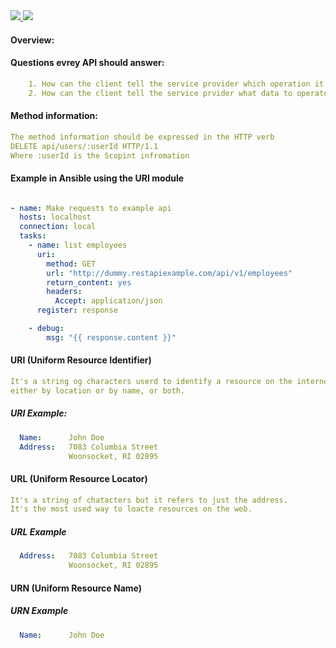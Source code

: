 <!-- thumbnail image wrapped in a link -->
<a href="#img1">
  <img src="../../../img/API.svg" class="thumbnail">
</a>

<!-- lightbox container hidden with CSS -->
<a href="#_" class="lightbox" id="img1">
  <img src="../../../img/API.svg">
</a>

#### Overview:

#### Questions evrey API should answer:
```yaml
    1. How can the client tell the service provider which operation it wants to perform? (Method information)
    2. How can the client tell the service prvider what data to operate on? (Scoping information)
```
#### Method information: 
```yaml
The method information should be expressed in the HTTP verb
DELETE api/users/:userId HTTP/1.1
Where :userId is the Scopint infromation
```
#### Example in Ansible using the URI module
```yaml

- name: Make requests to example api
  hosts: localhost
  connection: local
  tasks:
    - name: list employees
      uri:
        method: GET
        url: "http://dummy.restapiexample.com/api/v1/employees"
        return_content: yes
        headers:
          Accept: application/json
      register: response

    - debug:
        msg: "{{ response.content }}" 
```

#### URI (Uniform Resource Identifier)
```yaml
It's a string og characters userd to identify a resource on the internet
either by location or by name, or both.
```

##### URI Example:
```yaml
  Name:      John Doe
  Address:   7083 Columbia Street
             Woonsocket, RI 02895
```
#### URL (Uniform Resource Locator)
```yaml
It's a string of chatacters but it refers to just the address.
It's the most used way to loacte resources on the web.
```
##### URL Example
```yaml
  Address:   7083 Columbia Street
             Woonsocket, RI 02895
```
#### URN (Uniform Resource Name)
##### URN Example
```yaml
  Name:      John Doe
```

